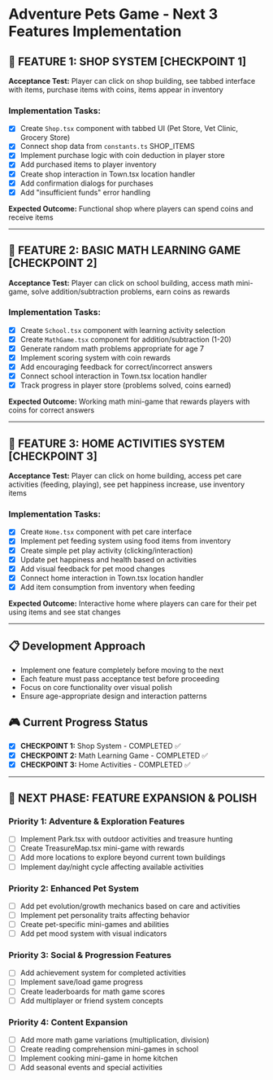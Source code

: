 # Adventure Pets Game - Next 3 Features Implementation

## 🎯 **FEATURE 1: SHOP SYSTEM** [CHECKPOINT 1]
**Acceptance Test:** Player can click on shop building, see tabbed interface with items, purchase items with coins, items appear in inventory

### Implementation Tasks:
- [x] Create `Shop.tsx` component with tabbed UI (Pet Store, Vet Clinic, Grocery Store)
- [x] Connect shop data from `constants.ts` SHOP_ITEMS
- [x] Implement purchase logic with coin deduction in player store
- [x] Add purchased items to player inventory
- [x] Create shop interaction in Town.tsx location handler
- [x] Add confirmation dialogs for purchases
- [x] Add "insufficient funds" error handling

**Expected Outcome:** Functional shop where players can spend coins and receive items

---

## 🎯 **FEATURE 2: BASIC MATH LEARNING GAME** [CHECKPOINT 2]  
**Acceptance Test:** Player can click on school building, access math mini-game, solve addition/subtraction problems, earn coins as rewards

### Implementation Tasks:
- [x] Create `School.tsx` component with learning activity selection
- [x] Create `MathGame.tsx` component for addition/subtraction (1-20)
- [x] Generate random math problems appropriate for age 7
- [x] Implement scoring system with coin rewards
- [x] Add encouraging feedback for correct/incorrect answers
- [x] Connect school interaction in Town.tsx location handler
- [x] Track progress in player store (problems solved, coins earned)

**Expected Outcome:** Working math mini-game that rewards players with coins for correct answers

---

## 🎯 **FEATURE 3: HOME ACTIVITIES SYSTEM** [CHECKPOINT 3]
**Acceptance Test:** Player can click on home building, access pet care activities (feeding, playing), see pet happiness increase, use inventory items

### Implementation Tasks:
- [x] Create `Home.tsx` component with pet care interface
- [x] Implement pet feeding system using food items from inventory
- [x] Create simple pet play activity (clicking/interaction)
- [x] Update pet happiness and health based on activities  
- [x] Add visual feedback for pet mood changes
- [x] Connect home interaction in Town.tsx location handler
- [x] Add item consumption from inventory when feeding

**Expected Outcome:** Interactive home where players can care for their pet using items and see stat changes

---

## 📋 **Development Approach**
- Implement one feature completely before moving to the next
- Each feature must pass acceptance test before proceeding
- Focus on core functionality over visual polish
- Ensure age-appropriate design and interaction patterns

## 🎮 **Current Progress Status**
- [x] **CHECKPOINT 1:** Shop System - COMPLETED ✅
- [x] **CHECKPOINT 2:** Math Learning Game - COMPLETED ✅  
- [x] **CHECKPOINT 3:** Home Activities - COMPLETED ✅

---

## 🚀 **NEXT PHASE: FEATURE EXPANSION & POLISH**

### Priority 1: Adventure & Exploration Features
- [ ] Implement Park.tsx with outdoor activities and treasure hunting
- [ ] Create TreasureMap.tsx mini-game with rewards
- [ ] Add more locations to explore beyond current town buildings
- [ ] Implement day/night cycle affecting available activities

### Priority 2: Enhanced Pet System
- [ ] Add pet evolution/growth mechanics based on care and activities
- [ ] Implement pet personality traits affecting behavior
- [ ] Create pet-specific mini-games and abilities
- [ ] Add pet mood system with visual indicators

### Priority 3: Social & Progression Features
- [ ] Add achievement system for completed activities
- [ ] Implement save/load game progress
- [ ] Create leaderboards for math game scores
- [ ] Add multiplayer or friend system concepts

### Priority 4: Content Expansion
- [ ] Add more math game variations (multiplication, division)
- [ ] Create reading comprehension mini-games in school
- [ ] Implement cooking mini-game in home kitchen
- [ ] Add seasonal events and special activities